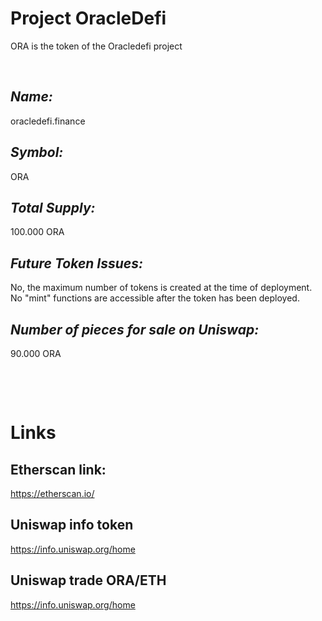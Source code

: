 # Project OracleDefi
ORA is the token of the Oracledefi project
<p>&nbsp;</p>

## _Name:_
oracledefi.finance

## _Symbol:_
ORA

## _Total Supply:_
100.000 ORA

## _Future Token Issues:_
No, the maximum number of tokens is created at the time of deployment. No "mint" functions are accessible after the token has been deployed.

## _Number of pieces for sale on Uniswap:_
90.000 ORA

<p>&nbsp;</p>
<p>&nbsp;</p>

# Links

## Etherscan link: 
https://etherscan.io/

## Uniswap info token
https://info.uniswap.org/home

## Uniswap trade ORA/ETH
https://info.uniswap.org/home
